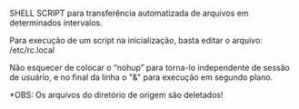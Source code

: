SHELL SCRIPT para transferência automatizada de arquivos em determinados intervalos.

  Para execução de um script na inicialização, basta editar o arquivo: /etc/rc.local

  Não esquecer de colocar o “nohup” para torna-lo independente de sessão de usuário, e no final da linha o "&" para execução em segundo plano.

*OBS: Os arquivos do diretório de origem são deletados!
